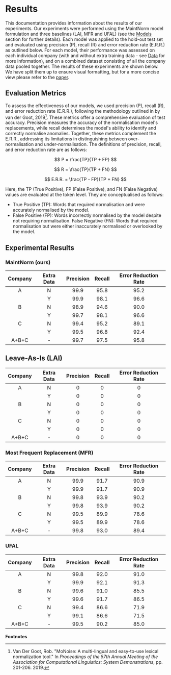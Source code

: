 # Results

This documentation provides information about the results of our experiments. Our experiments were performed using the MaintNorm model formulation and three baselines (LAI, MFR and UFAL) (see the [Models](./MODELS.md) section for further details). Each model was applied to the hold-out test set and evaluated using precision (P), recall (R) and error reduction rate (E.R.R.) as outlined below. For each model, their performance was assessed on each individual company (with and without extra training data - see [Data](/DATA.md) for more information), and on a combined dataset consisting of all the company data pooled together. The results of these experiments are shown below. We have split them up to ensure visual formatting, but for a more concise view please refer to the [paper](./paper.pdf).

## Evaluation Metrics

To assess the effectiveness of our models, we used precision (P), recall (R), and error reduction rate (E.R.R.), following the methodology outlined in by van der Goot, 2019[^1]. These metrics offer a comprehensive evaluation of test accuracy. Precision measures the accuracy of the normalisation model's replacements, while recall determines the model's ability to identify and correctly normalise anomalies. Together, these metrics complement the E.R.R., addressing its limitations in distinguishing between over-normalisation and under-normalisation. The definitions of precision, recall, and error reduction rate are as follows:


$$
    P = \frac{TP}{TP + FP}
$$

$$
    R = \frac{TP}{TP + FN}
$$

$$
    E.R.R. = \frac{TP - FP}{TP + FN}
$$

Here, the TP (True Positive), FP (False Positive), and FN (False Negative) values are evaluated at the token level. They are conceptualised as follows:

- True Positive (TP): Words that required normalisation and were accurately normalised by the model.
- False Positive (FP): Words incorrectly normalised by the model despite not requiring normalisation.
  False Negative (FN): Words that required normalisation but were either inaccurately normalised or overlooked by the model.

## Experimental Results

### MaintNorm (ours)

| Company | Extra Data | Precision | Recall | Error Reduction Rate |
| :-----: | :--------: | :-------: | :----: | :------------------: |
|    A    |     N      |   99.9    |  95.8  |         95.2         |
|         |     Y      |   99.9    |  98.1  |         96.6         |
|    B    |     N      |   98.9    |  94.6  |         90.0         |
|         |     Y      |   99.7    |  98.1  |         96.6         |
|    C    |     N      |   99.4    |  95.2  |         89.1         |
|         |     Y      |   99.5    |  96.8  |         92.4         |
|  A+B+C  |     -      |   99.7    |  97.5  |         95.8         |



## Leave-As-Is (LAI)

| Company | Extra Data | Precision | Recall | Error Reduction Rate |
| :-----: | :--------: | :-------: | :----: | :------------------: |
|    A    |     N      |     0     |   0    |          0           |
|         |     Y      |     0     |   0    |          0           |
|    B    |     N      |     0     |   0    |          0           |
|         |     Y      |     0     |   0    |          0           |
|    C    |     N      |     0     |   0    |          0           |
|         |     Y      |     0     |   0    |          0           |
|  A+B+C  |     -      |     0     |   0    |          0           |

### Most Frequent Replacement (MFR)

| Company | Extra Data | Precision | Recall | Error Reduction Rate |
| :-----: | :--------: | :-------: | :----: | :------------------: |
|    A    |     N      |   99.9    |  91.7  |         90.9         |
|         |     Y      |   99.9    |  91.7  |         90.9         |
|    B    |     N      |   99.8    |  93.9  |         90.2         |
|         |     Y      |   99.8    |  93.9  |         90.2         |
|    C    |     N      |   99.5    |  89.9  |         78.6         |
|         |     Y      |   99.5    |  89.9  |         78.6         |
|  A+B+C  |     -      |   99.8    |  93.0  |         89.4         |

### UFAL

| Company | Extra Data | Precision | Recall | Error Reduction Rate |
| :-----: | :--------: | :-------: | :----: | :------------------: |
|    A    |     N      |   99.8    |  92.0  |         91.0         |
|         |     Y      |   99.9    |  92.1  |         91.3         |
|    B    |     N      |   99.6    |  91.0  |         85.5         |
|         |     Y      |   99.6    |  91.7  |         86.5         |
|    C    |     N      |   99.4    |  86.6  |         71.9         |
|         |     Y      |   99.1    |  86.6  |         71.5         |
|  A+B+C  |     -      |   99.5    |  90.2  |         85.0         |

**Footnotes**

[^1]: Van Der Goot, Rob. "MoNoise: A multi-lingual and easy-to-use lexical normalization tool." In *Proceedings of the 57th Annual Meeting of the Association for Computational Linguistics: System Demonstrations*, pp. 201-206. 2019.
